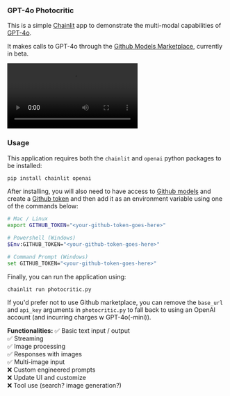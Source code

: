 ### GPT-4o Photocritic

This is a simple [Chainlit](https://chainlit.io/) app to demonstrate the multi-modal capabilities of [GPT-4o](https://openai.com/index/hello-gpt-4o/).

It makes calls to GPT-4o through the [Github Models Marketplace](https://github.com/marketplace/models), currently in beta.

<video controls>
  <source src="assets/gpt-4o-photocritic.mp4" type="video/mp4">
</video>

### Usage

This application requires both the `chainlit` and `openai` python packages to be installed:
```bash
pip install chainlit openai
```

After installing, you will also need to have access to [Github models](https://github.com/marketplace/models) and create a [Github token](https://github.com/settings/tokens) and then add it as an environment variable using one of the commands below:
```bash
# Mac / Linux
export GITHUB_TOKEN="<your-github-token-goes-here>"

# Powershell (Windows)
$Env:GITHUB_TOKEN="<your-github-token-goes-here>"

# Command Prompt (Windows)
set GITHUB_TOKEN="<your-github-token-goes-here>"
```

Finally, you can run the application using:
```
chainlit run photocritic.py
```

If you'd prefer not to use Github marketplace, you can remove the `base_url` and `api_key` arguments in `photocritic.py` to fall back to using an OpenAI account (and incurring charges w GPT-4o(-mini)).

**Functionalities:** 
✅ Basic text input / output  
✅ Streaming  
✅ Image processing  
✅ Responses with images  
✅ Multi-image input  
❌ Custom engineered prompts  
❌ Update UI and customize  
❌ Tool use (search? image generation?)  
